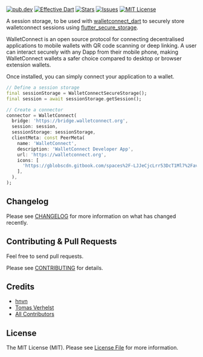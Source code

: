 [![pub.dev][pub-dev-shield]][pub-dev-url]
[![Effective Dart][effective-dart-shield]][effective-dart-url]
[![Stars][stars-shield]][stars-url]
[![Issues][issues-shield]][issues-url]
[![MIT License][license-shield]][license-url]

A session storage, to be used with [walletconnect_dart](https://pub.dev/packages/walletconnect_dart) to securely store walletconnect sessions using [flutter_secure_storage](https://pub.dev/packages/flutter_secure_storage).

WalletConnect is an open source protocol for connecting decentralised applications to mobile wallets
with QR code scanning or deep linking. A user can interact securely with any Dapp from their mobile
phone, making WalletConnect wallets a safer choice compared to desktop or browser extension wallets.

Once installed, you can simply connect your application to a wallet.

```dart
// Define a session storage
final sessionStorage = WalletConnectSecureStorage();
final session = await sessionStorage.getSession();

// Create a connector
connector = WalletConnect(
  bridge: 'https://bridge.walletconnect.org',
  session: session,
  sessionStorage: sessionStorage,
  clientMeta: const PeerMeta(
    name: 'WalletConnect',
    description: 'WalletConnect Developer App',
    url: 'https://walletconnect.org',
    icons: [
      'https://gblobscdn.gitbook.com/spaces%2F-LJJeCjcLrr53DcT1Ml7%2Favatar.png?alt=media'
    ],
  ),
);
```

## Changelog

Please see [CHANGELOG](CHANGELOG.md) for more information on what has changed recently.

## Contributing & Pull Requests
Feel free to send pull requests.

Please see [CONTRIBUTING](.github/CONTRIBUTING.md) for details.

## Credits

- [hnvn](https://github.com/hnvn)
- [Tomas Verhelst](https://github.com/rootsoft)
- [All Contributors](../../contributors)

## License

The MIT License (MIT). Please see [License File](LICENSE.md) for more information.


<!-- MARKDOWN LINKS & IMAGES -->
<!-- https://www.markdownguide.org/basic-syntax/#reference-style-links -->
[pub-dev-shield]: https://img.shields.io/pub/v/walletconnect_secure_storage?style=for-the-badge
[pub-dev-url]: https://pub.dev/packages/walletconnect_secure_storage
[effective-dart-shield]: https://img.shields.io/badge/style-effective_dart-40c4ff.svg?style=for-the-badge
[effective-dart-url]: https://github.com/tenhobi/effective_dart
[stars-shield]: https://img.shields.io/github/stars/rootsoft/walletconnect-secure-storage.svg?style=for-the-badge&logo=github&colorB=deeppink&label=stars
[stars-url]: https://packagist.org/packages/rootsoft/walletconnect-secure-storage
[issues-shield]: https://img.shields.io/github/issues/rootsoft/walletconnect-secure-storage.svg?style=for-the-badge
[issues-url]: https://github.com/rootsoft/walletconnect-secure-storage/issues
[license-shield]: https://img.shields.io/github/license/rootsoft/walletconnect-secure-storage.svg?style=for-the-badge
[license-url]: https://github.com/RootSoft/walletconnect-secure-storage/blob/master/LICENSE